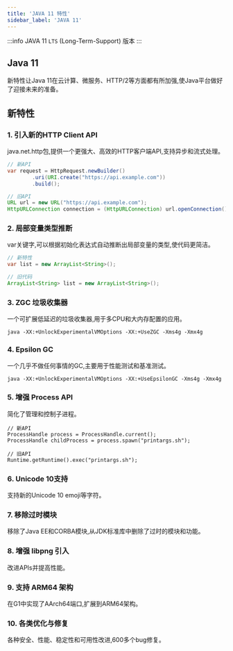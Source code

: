 ```yaml
---
title: 'JAVA 11 特性'
sidebar_label: 'JAVA 11'
---
```


:::info
JAVA 11 `LTS` (Long-Term-Support) 版本
:::

## Java 11

新特性让Java 11在云计算、微服务、HTTP/2等方面都有所加强,使Java平台做好了迎接未来的准备。

## 新特性

### 1. 引入新的HTTP Client API 

java.net.http包,提供一个更强大、高效的HTTP客户端API,支持异步和流式处理。
```java
// 新API
var request = HttpRequest.newBuilder()
        .uri(URI.create("https://api.example.com"))
        .build();

// 旧API
URL url = new URL("https://api.example.com");
HttpURLConnection connection = (HttpURLConnection) url.openConnection();
```

### 2. 局部变量类型推断

var关键字,可以根据初始化表达式自动推断出局部变量的类型,使代码更简洁。
```java
// 新特性  
var list = new ArrayList<String>();

// 旧代码
ArrayList<String> list = new ArrayList<String>();
```
### 3. ZGC 垃圾收集器

一个可扩展低延迟的垃圾收集器,用于多CPU和大内存配置的应用。
```shell
java -XX:+UnlockExperimentalVMOptions -XX:+UseZGC -Xms4g -Xmx4g
```

### 4. Epsilon GC

一个几乎不做任何事情的GC,主要用于性能测试和基准测试。
```shell
java -XX:+UnlockExperimentalVMOptions -XX:+UseEpsilonGC -Xms4g -Xmx4g
```

### 5. 增强 Process API

简化了管理和控制子进程。
```shell
// 新API
ProcessHandle process = ProcessHandle.current();
ProcessHandle childProcess = process.spawn("printargs.sh"); 

// 旧API 
Runtime.getRuntime().exec("printargs.sh");
```

### 6. Unicode 10支持

支持新的Unicode 10 emoji等字符。

### 7. 移除过时模块

移除了Java EE和CORBA模块,从JDK标准库中删除了过时的模块和功能。

### 8. 增强 libpng 引入

改进APIs并提高性能。

### 9. 支持 ARM64 架构

在G1中实现了AArch64端口,扩展到ARM64架构。

### 10. 各类优化与修复

各种安全、性能、稳定性和可用性改进,600多个bug修复。


